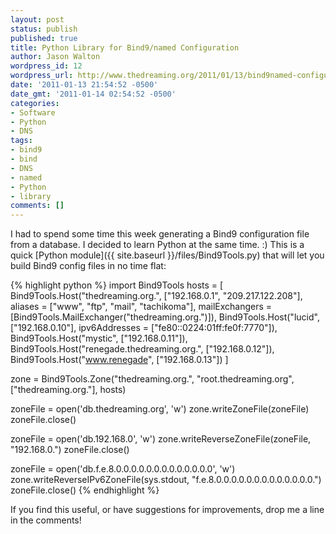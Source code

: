 ```yaml
---
layout: post
status: publish
published: true
title: Python Library for Bind9/named Configuration
author: Jason Walton
wordpress_id: 12
wordpress_url: http://www.thedreaming.org/2011/01/13/bind9named-configuration-with-python/
date: '2011-01-13 21:54:52 -0500'
date_gmt: '2011-01-14 02:54:52 -0500'
categories:
- Software
- Python
- DNS
tags:
- bind9
- bind
- DNS
- named
- Python
- library
comments: []
---
```

I had to spend some time this week generating a Bind9 configuration file from a database.  I decided to learn Python at the same time.  :)  This is a quick [Python module]({{ site.baseurl }}/files/Bind9Tools.py) that will let you build Bind9 config files in no time flat:

<!--more-->

{% highlight python %}
import Bind9Tools
hosts = [
    Bind9Tools.Host("thedreaming.org.",
         ["192.168.0.1", "209.217.122.208"],
         aliases = ["www", "ftp", "mail", "tachikoma"],
         mailExchangers = [Bind9Tools.MailExchanger("thedreaming.org.")]),
    Bind9Tools.Host("lucid", ["192.168.0.10"], ipv6Addresses = ["fe80::0224:01ff:fe0f:7770"]),
    Bind9Tools.Host("mystic", ["192.168.0.11"]),
    Bind9Tools.Host("renegade.thedreaming.org.", ["192.168.0.12"]),
    Bind9Tools.Host("www.renegade", ["192.168.0.13"])
]

zone = Bind9Tools.Zone("thedreaming.org.", "root.thedreaming.org", ["thedreaming.org."], hosts)

zoneFile = open('db.thedreaming.org', 'w')
zone.writeZoneFile(zoneFile)
zoneFile.close()

zoneFile = open('db.192.168.0', 'w')
zone.writeReverseZoneFile(zoneFile, "192.168.0.")
zoneFile.close()

zoneFile = open('db.f.e.8.0.0.0.0.0.0.0.0.0.0.0.0.0', 'w')
zone.writeReverseIPv6ZoneFile(sys.stdout, "f.e.8.0.0.0.0.0.0.0.0.0.0.0.0.0.")
zoneFile.close()
{% endhighlight %}

If you find this useful, or have suggestions for improvements, drop me a line in the comments!
